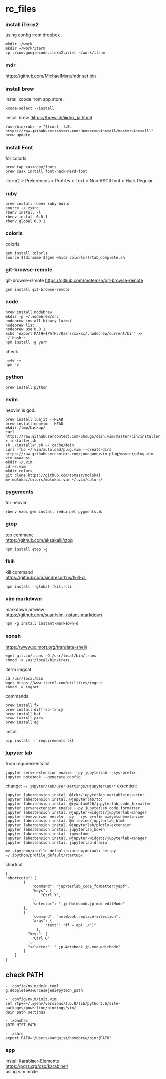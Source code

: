 # rc_files

### install iTerm2
using config from dropbox  
```
mkdir ~/work
mkdir ~/work/iterm
cp ./com.googlecode.iterm2.plist ~/work/iterm
```

### mdr
https://github.com/MichaelMure/mdr
set bin

### install brew
install xcode from app store.  
```
xcode-select --install
```

install brew (https://brew.sh/index_ja.html)
```
/usr/bin/ruby -e "$(curl -fsSL https://raw.githubusercontent.com/Homebrew/install/master/install)"
brew update
```

### install Font
for colorls.
```
brew tap caskroom/fonts
brew cask install font-hack-nerd-font
```
iTerm2 > Preferences > Profiles > Text > Non-ASCII font > Hack Regular


### ruby
```
brew install rbenv ruby-build
source ~/.zshrc
rbenv install -l
rbenv install 0.0.1
rbenv global 0.0.1
```

### colorls
colorls
```
gem install colorls
source $(dirname $(gem which colorls))/tab_complete.sh
```

### git-browse-remote
git-browse-remote
https://github.com/motemen/git-browse-remote
```
gem install git-browse-remote
```

### node
```
brew install nodebrew
mkdir -p ~/.nodebrew/src
nodebrew install-binary latest
nodebrew list
nodebrew use 0.0.1
echo 'export PATH=$PATH:/Users/xxxxx/.nodebrew/current/bin' >> ~/.bashrc
npm install -g yarn
```
check
```
node -v
npm -v
```

### python
```
brew install python
```

### nvim
neovim is god.
```
brew install luajit --HEAD
brew install neovim --HEAD
mkdir /tmp/backup/
curl https://raw.githubusercontent.com/Shougo/dein.vim/master/bin/installer.sh > installer.sh
sh ./installer.sh ~/.cache/dein
curl -fLo ~/.vim/autoload/plug.vim --create-dirs https://raw.githubusercontent.com/junegunn/vim-plug/master/plug.vim
vim-monokai
mkdir ~/.vim
cd ~/.vim
mkdir colors
git clone https://github.com/tomasr/molokai
mv molokai/colors/molokai.vim ~/.vim/colors/
```

### pygements
for neovim
```
rbenv exec gem install redcarpet pygments.rb
```

### gtop
top command  
https://github.com/aksakalli/gtop
```
npm install gtop -g
```

### fkill
kill command  
https://github.com/sindresorhus/fkill-cli
```
npm install --global fkill-cli
```

### vim markdown
markdown preview  
https://github.com/suan/vim-instant-markdown
```
npm -g install instant-markdown-d
```

### xonsh
https://www.soimort.org/translate-shell/
```
wget git.io/trans -O /usr/local/bin/trans
chmod +x /usr/local/bin/trans
```
iterm imgcat
```
cd /usr/local/bin
wget https://www.iterm2.com/utilities/imgcat
chmod +x imgcat
```
commands
```
brew install fx
brew install diff-so-fancy
brew install bat
brew install peco
brew install ag
```
install
```
pip install -r requirements.txt
```


### jupyter lab
from requirements.txt
````
jupyter serverextension enable --py jupyterlab --sys-prefix
jupyter notebook --generate-config
````
change:
`~/.jupyter/lab/user-settings/@jupyterlab/*`
extention:
```
jupyter labextension install @lckr/jupyterlab_variableinspector
jupyter labextension install @jupyterlab/toc
jupyter labextension install @ryantam626/jupyterlab_code_formatter
jupyter serverextension enable --py jupyterlab_code_formatter
jupyter labextension install @jupyter-widgets/jupyterlab-manager
jupyter nbextension enable --py --sys-prefix widgetsnbextension
jupyter labextension install @mflevine/jupyterlab_html
jupyter labextension install @jupyterlab/plotly-extension
jupyter labextension install jupyterlab_bokeh
jupyter labextension install ipyvolume
jupyter labextension install @jupyter-widgets/jupyterlab-manager
jupyter labextension install jupyterlab-drawio
```

```
mv .ipython/profile_default/startup/default_set.py ~/.ipython/profile_default/startup/
```

shortcut
```
{  
"shortcuts": [
        {
            "command": "jupyterlab_code_formatter:yapf",
            "keys": [
                "Ctrl Y",
            ],
            "selector": ".jp-Notebook.jp-mod-editMode"
        },
        {
            "command": "notebook:replace-selection",
            "args": {
                  "text": "df = op('./')"
              },
          "keys": [
            "Ctrl O"
          ],
          "selector": ".jp-Notebook.jp-mod-editMode"
        }
    ]
}
```

## check PATH
```
- .config/nvim/dein.toml
g:deoplete#sources#jedi#python_path

- .config/nvim/init.vim
set rtp+=~/.pyenv/versions/3.6.8/lib/python3.6/site-packages/powerline/bindings/vim/
dein path settings

- .xonshrc
$DIR_HIST_PATH

- .zshrc
export PATH="/Users/vanquish/homebrew/bin:$PATH"
```

### app

install Karabiner-Elements  
https://pqrs.org/osx/karabiner/  
using vim mode

